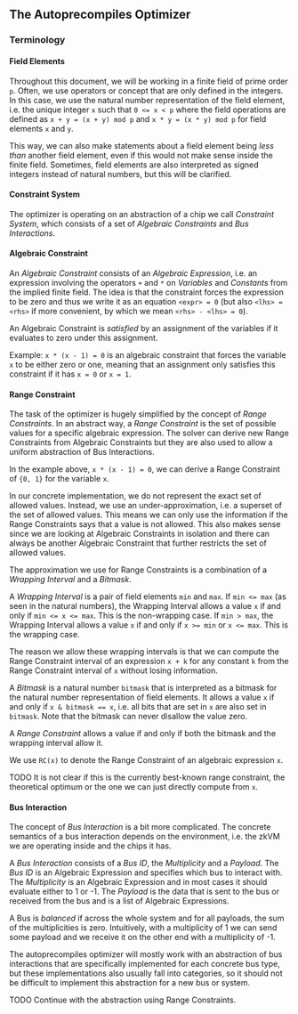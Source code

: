 ## The Autoprecompiles Optimizer

### Terminology

#### Field Elements

Throughout this document, we will be working in a finite field of prime order `p`. Often, we use operators or concept that are only defined
in the integers. In this case, we use the natural number representation
of the field element, i.e. the unique integer `x` such that `0 <= x < p`
where the field operations are defined as `x + y = (x + y) mod p`
and `x * y = (x * y) mod p` for field elements `x` and `y`.

This way, we can also make statements about a field element being
_less than_ another field element, even if this would not make sense
inside the finite field. Sometimes, field elements are also interpreted
as signed integers instead of natural numbers, but this will be clarified.

#### Constraint System

The optimizer is operating on an abstraction of a chip we call
_Constraint System_, which consists of a set of _Algebraic Constraints_
and _Bus Interactions_.

#### Algebraic Constraint

An _Algebraic Constraint_ consists of an _Algebraic Expression_, i.e.
an expression involving the operators `+` and `*` on _Variables_ and
_Constants_ from the implied finite field. The idea is that the constraint
forces the expression to be zero and thus we write it as an equation
`<expr> = 0` (but also `<lhs> = <rhs>` if more convenient, by which
we mean `<rhs> - <lhs> = 0`).

An Algebraic Constraint is _satisfied_ by an assignment of the variables
if it evaluates to zero under this assignment.

Example: `x * (x - 1) = 0` is an algebraic constraint that forces
the variable `x` to be either zero or one, meaning that an
assignment only satisfies this constraint if it has `x = 0` or `x = 1`.

#### Range Constraint

The task of the optimizer is hugely simplified by the concept of
_Range Constraints_. In an abstract way, a _Range Constraint_ is
the set of possible values for a specific algebraic expression.
The solver can derive new Range Constraints from Algebraic Constraints
but they are also used to allow a uniform abstraction of Bus Interactions.

In the example above, `x * (x - 1) = 0`, we can derive a Range Constraint
of `{0, 1}` for the variable `x`.

In our concrete implementation, we do not represent the exact set
of allowed values. Instead, we use an under-approximation, i.e.
a superset of the set of allowed values. This means we can only use
the information if the Range Constraints says that a value is not
allowed. This also makes sense since we are looking at Algebraic
Constraints in isolation and there can always be another Algebraic
Constraint that further restricts the set of allowed values.

The approximation we use for Range Constraints is a combination
of a _Wrapping Interval_ and a _Bitmask_.

A _Wrapping Interval_ is a pair of field elements `min` and `max`.
If `min <= max` (as seen in the natural numbers), the Wrapping
Interval allows a value `x` if and only if `min <= x <= max`.
This is the non-wrapping case.
If `min > max`, the Wrapping Interval allows a value `x`
if and only if `x >= min` or `x <= max`. This is the wrapping case.

The reason we allow these wrapping intervals is that we can compute
the Range Constraint interval of an expression `x + k` for any constant `k`
from the Range Constraint interval of `x` without losing information.

A _Bitmask_ is a natural number `bitmask` that is interpreted as a
bitmask for the natural number representation of field elements.
It allows a value `x` if and only if `x & bitmask == x`, i.e. all
bits that are set in `x` are also set in `bitmask`.
Note that the bitmask can never disallow the value zero.

A _Range Constraint_ allows a value if and only if both the bitmask
and the wrapping interval allow it.

We use `RC(x)` to denote the Range Constraint of an algebraic
expression `x`.

TODO It is not clear if this is the currently best-known range constraint,
the theoretical optimum or the one we can just directly compute from `x`.

#### Bus Interaction

The concept of _Bus Interaction_ is a bit more complicated. The concrete
semantics of a bus interaction depends on the environment, i.e. the
zkVM we are operating inside and the chips it has.

A _Bus Interaction_ consists of a _Bus ID_, the _Multiplicity_ and
a _Payload_. The _Bus ID_ is an Algebraic Expression and specifies
which bus to interact with. The _Multiplicity_ is an Algebraic Expression
and in most cases it should evaluate either to 1 or -1. The _Payload_ is
the data that is sent to the bus or received from the bus and is a list
of Algebraic Expressions.

A Bus is _balanced_ if across the whole system and for all payloads,
the sum of the multiplicities is zero. Intuitively, with a multiplicity
of 1 we can send some payload and we receive it on the other end
with a multiplicity of -1.

The autoprecompiles optimizer will mostly work with an abstraction
of bus interactions that are specifically implemented for each concrete
bus type, but these implementations also usually fall into categories,
so it should not be difficult to implement this abstraction for a new bus
or system.

TODO Continue with the abstraction using Range Constraints.